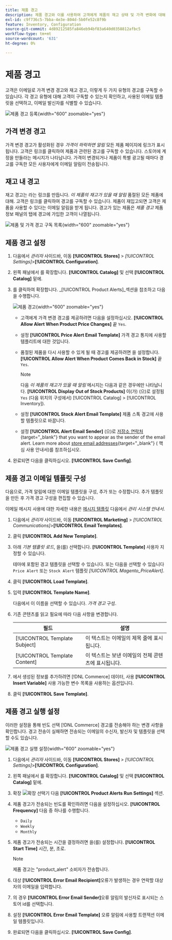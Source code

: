 ```yaml
---
title: 제품 경고
description: 제품 경고와 이를 사용하여 고객에게 제품의 재고 상태 및 가격 변화에 대해 알리는 방법에 대해 알아봅니다.
exl-id: c9f736c5-7bba-4e3e-804d-5b0fe52c8f9b
feature: Inventory, Configuration
source-git-commit: 4d89212585fa846eb94bf83a640d0358812afbc5
workflow-type: tm+mt
source-wordcount: '631'
ht-degree: 0%

---
```


# 제품 경고

고객은 이메일로 가격 변경 경고와 재고 경고, 이렇게 두 가지 유형의 경고를 구독할 수 있습니다. 각 경고 유형에 대해 고객이 구독할 수 있는지 확인하고, 사용된 이메일 템플릿을 선택하고, 이메일 발신자를 식별할 수 있습니다.

![제품 경고 등록](assets/product-alert-setting.png){width="600" zoomable="yes"}

## 가격 변경 경고

가격 변경 경고가 활성화된 경우 _가격이 하락하면 알림_ 모든 제품 페이지에 링크가 표시됩니다. 고객은 링크를 클릭하여 제품과 관련된 경고를 구독할 수 있습니다. 스토어에 계정을 만들라는 메시지가 나타납니다. 가격이 변경되거나 제품이 특별 광고될 때마다 경고를 구독한 모든 사용자에게 이메일 알림이 전송됩니다.

## 재고 내 경고

재고 경고는 라는 링크를 만듭니다. _이 제품의 재고가 있을 때 알림_ 품절된 모든 제품에 대해. 고객은 링크를 클릭하여 경고를 구독할 수 있습니다. 제품이 재입고되면 고객은 제품을 사용할 수 있다는 이메일 알림을 받게 됩니다. 경고가 있는 제품은 _제품 경고_ 제품 정보 패널의 탭에 경고에 가입한 고객이 나열됩니다.

![제품 및 가격 경고 구독 목록](assets/inventory-product-alerts.png){width="600" zoomable="yes"}

## 제품 경고 설정

1. 다음에서 _관리자_ 사이드바, 이동 **[!UICONTROL Stores]** > _[!UICONTROL Settings]_>**[!UICONTROL Configuration]**.

1. 왼쪽 패널에서 를 확장합니다. **[!UICONTROL Catalog]** 및 선택 **[!UICONTROL Catalog]** 밑에.

1. 를 클릭하여 확장합니다. _[!UICONTROL Product Alerts]_섹션을 참조하고 다음을 수행합니다.

   ![제품 경고](assets/config-catalog-product-alerts.png){width="600" zoomable="yes"}

   - 고객에게 가격 변경 경고를 제공하려면 다음을 설정하십시오. **[!UICONTROL Allow Alert When Product Price Changes]** 끝 `Yes`.

   - 설정 **[!UICONTROL Price Alert Email Template]** 가격 경고 통지에 사용할 템플리트에 대한 것입니다.

   - 품절된 제품을 다시 사용할 수 있게 될 때 경고를 제공하려면 을 설정합니다. **[!UICONTROL Allow Alert When Product Comes Back in Stock]** 끝 `Yes`.

     >[!NOTE]
     >
     >다음 _이 제품의 재고가 있을 때 알림_ 메시지는 다음과 같은 경우에만 나타납니다. **[!UICONTROL Display Out of Stock Products]** 이(가) (으)로 설정됨 `Yes` (다음 위치의 구성에서) [!UICONTROL Catalog] > [!UICONTROL Inventory]).

   - 설정 **[!UICONTROL Stock Alert Email Template]** 제품 스톡 경고에 사용할 템플릿으로 바꿉니다.

   - 설정 **[!UICONTROL Alert Email Sender]** (으)로 [저장소 연락처](../getting-started/store-details.md#store-email-addresses){target="_blank"} that you want to appear as the sender of the email alert. Learn more about [store email addresses](../configuration-reference/general/store-email-addresses.md){target="_blank"} ( 핵심 사용 안내서)를 참조하십시오.

1. 완료되면 다음을 클릭하십시오. **[!UICONTROL Save Config]**.

## 제품 경고 이메일 템플릿 구성

다음으로, 가격 알림에 대한 이메일 템플릿을 구성, 추가 또는 수정합니다. 추가 템플릿을 만든 후 가격 경고 구성을 편집할 수 있습니다.

이메일 메시지 사용에 대한 자세한 내용은 [메시지 템플릿](../systems/email-template-custom.md#message-templates) 다음에서 _관리 시스템 안내서_.

1. 다음에서 _관리자_ 사이드바, 이동 **[!UICONTROL Marketing]** > _[!UICONTROL Communications]_>**[!UICONTROL Email Templates]**.

1. 클릭 **[!UICONTROL Add New Template]**.

1. 아래 _기본 템플릿 로드_, 을(를) 선택합니다. **[!UICONTROL Template]** 사용자 지정할 수 있습니다.

   테마에 포함된 경고 템플릿을 선택할 수 있습니다. 또는 다음을 선택할 수 있습니다 `Price Alert` 또는 `Stock Alert` 템플릿 _[!UICONTROL Magento_PriceAlert]_.

1. 클릭 **[!UICONTROL Load Template]**.

1. 입력 **[!UICONTROL Template Name]**.

   다음에서 이 이름을 선택할 수 있습니다. _가격 경고_ 구성.

1. 기존 콘텐츠를 읽고 필요에 따라 다음 사항을 변경합니다.

   | 필드 | 설명 |
   | ----- | ----- |
   | [!UICONTROL Template Subject] | 이 텍스트는 이메일의 제목 줄에 표시됩니다. |
   | [!UICONTROL Template Content] | 이 텍스트는 보낸 이메일의 전체 콘텐츠에 표시됩니다. |

1. 에서 생성된 정보를 추가하려면 [!DNL Commerce] 데이터, 사용 **[!UICONTROL Insert Variable]** 사용 가능한 변수 목록을 사용하는 옵션입니다.

1. 클릭 **[!UICONTROL Save Template]**.

## 제품 경고 실행 설정

이러한 설정을 통해 빈도 선택 [!DNL Commerce] 경고를 전송해야 하는 변경 사항을 확인합니다. 경고 전송이 실패하면 전송되는 이메일의 수신자, 발신자 및 템플릿을 선택할 수도 있습니다.

![제품 경고 실행 설정](assets/config-catalog-product-alerts-run-settings.png){width="600" zoomable="yes"}

1. 다음에서 _관리자_ 사이드바, 이동 **[!UICONTROL Stores]** > _[!UICONTROL Settings]_>**[!UICONTROL Configuration]**.

1. 왼쪽 패널에서 를 확장합니다. **[!UICONTROL Catalog]** 및 선택 **[!UICONTROL Catalog]** 밑에.

1. 확장 ![확장 선택기](../assets/icon-display-expand.png) 다음 **[!UICONTROL Product Alerts Run Settings]** 섹션.

1. 제품 경고가 전송되는 빈도를 확인하려면 다음을 설정하십시오. **[!UICONTROL Frequency]** 다음 중 하나를 수행합니다.

   - `Daily`
   - `Weekly`
   - `Monthly`

1. 제품 경고가 전송되는 시간을 결정하려면 을(를) 설정합니다. **[!UICONTROL Start Time]** 시간, 분, 초로.

   >[!NOTE]
   >
   >제품 경고는 &quot;product_alert&quot; 소비자가 전송합니다.

1. 대상 **[!UICONTROL Error Email Recipient]**&#x200B;오류가 발생하는 경우 연락할 대상자의 이메일을 입력합니다.

1. 의 경우 **[!UICONTROL Error Email Sender]**&#x200B;오류 알림의 발신자로 표시되는 스토어 id를 선택합니다.

1. 설정 **[!UICONTROL Error Email Template]** 오류 알림에 사용할 트랜잭션 이메일 템플릿입니다.

1. 완료되면 다음을 클릭하십시오. **[!UICONTROL Save Config]**.
